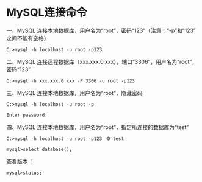 # MySQL连接命令

一、MySQL 连接本地数据库，用户名为“root”，密码“123”（注意：“-p”和“123” 之间不能有空格）

```shell
C:>mysql -h localhost -u root -p123
```

二、MySQL 连接远程数据库（xxx.xxx.0.xxx），端口“3306”，用户名为“root”，密码“123”

```shell
C:>mysql -h xxx.xxx.0.xxx -P 3306 -u root -p123
```

三、MySQL 连接本地数据库，用户名为“root”，隐藏密码

```shell
C:>mysql -h localhost -u root -p

Enter password:
```

四、MySQL 连接本地数据库，用户名为“root”，指定所连接的数据库为“test”

```shell
C:>mysql -h localhost -u root -p123 -D test

mysql>select database();
```

查看版本 ：

```shell
mysql>status;
```

